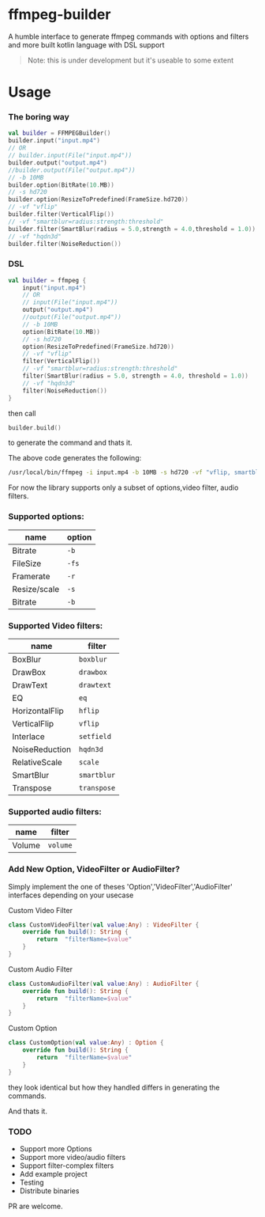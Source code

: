 
# ffmpeg-builder
A humble interface to generate ffmpeg commands with options and filters and more built kotlin language with DSL support
> Note: this is under development but it's useable to some extent
# Usage

### The boring way
```kotlin
val builder = FFMPEGBuilder()
builder.input("input.mp4")
// OR
// builder.input(File("input.mp4"))
builder.output("output.mp4")
//builder.output(File("output.mp4"))
// -b 10MB
builder.option(BitRate(10.MB))
// -s hd720
builder.option(ResizeToPredefined(FrameSize.hd720))
// -vf "vflip"
builder.filter(VerticalFlip())
// -vf "smartblur=radius:strength:threshold"
builder.filter(SmartBlur(radius = 5.0,strength = 4.0,threshold = 1.0))
// -vf "hqdn3d"
builder.filter(NoiseReduction())
```
### DSL

```kotlin
val builder = ffmpeg {
    input("input.mp4")
    // OR
    // input(File("input.mp4"))
    output("output.mp4")
    //output(File("output.mp4"))
    // -b 10MB
    option(BitRate(10.MB))
    // -s hd720
    option(ResizeToPredefined(FrameSize.hd720))
    // -vf "vflip"
    filter(VerticalFlip())
    // -vf "smartblur=radius:strength:threshold"
    filter(SmartBlur(radius = 5.0, strength = 4.0, threshold = 1.0))
    // -vf "hqdn3d"
    filter(NoiseReduction())
}
```

then call
```kotlin
builder.build()
```
to generate the command and thats it.

The above code generates the following:

```bash
/usr/local/bin/ffmpeg -i input.mp4 -b 10MB -s hd720 -vf "vflip, smartblur=5.0:4.0:1.0, hqdn3d" output.mp4
```

For now the library supports only a subset of options,video filter, audio filters.

### Supported options:

| name | option |
|--|--|
| Bitrate | `-b` |
| FileSize | `-fs` |
| Framerate | `-r` |
| Resize/scale | `-s` |
| Bitrate | `-b` |

### Supported Video filters:
| name | filter |
|--|--|
| BoxBlur | `boxblur` |
| DrawBox | `drawbox` |
| DrawText | `drawtext` |
| EQ | `eq` |
| HorizontalFlip | `hflip` |
| VerticalFlip | `vflip` |
| Interlace | `setfield` |
| NoiseReduction | `hqdn3d` |
|RelativeScale| `scale`|
|SmartBlur| `smartblur`|
|Transpose| `transpose` | 

### Supported audio filters:

| name | filter |
|--|--|
| Volume | `volume` |


### Add New Option, VideoFilter or AudioFilter?
Simply implement the one of theses 'Option','VideoFilter','AudioFilter' interfaces depending on your usecase

Custom Video Filter
``` kotlin
class CustomVideoFilter(val value:Any) : VideoFilter {
    override fun build(): String {
        return  "filterName=$value"
    }
}
```
Custom Audio Filter
``` kotlin
class CustomAudioFilter(val value:Any) : AudioFilter {
    override fun build(): String {
        return  "filterName=$value"
    }
}
```
Custom Option
``` kotlin
class CustomOption(val value:Any) : Option {
    override fun build(): String {
        return  "filterName=$value"
    }
}
```
they look identical but how they handled differs in generating the commands.

And thats it.
### TODO

 - Support more Options
 - Support more video/audio filters
 - Support filter-complex filters
 - Add example project
 - Testing
 - Distribute binaries


PR are welcome. 

